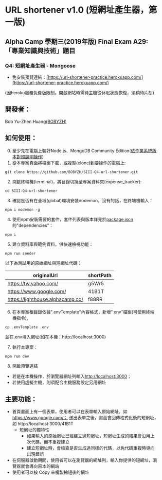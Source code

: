 # URL shortener v1.0 (短網址產生器，第一版)

## Alpha Camp 學期三(2019年版) Final Exam A29: 「專業知識與技術」題目
### Q4: 短網址產生器 - Mongoose
- 免安裝預覽連結：[https://url-shortener-practice.herokuapp.com/](https://url-shortener-practice.herokuapp.com/)

(因heroku服務免費版限制，開啟網站時需待主機從休眠狀態恢復，須稍待片刻)

## 開發者：
Bob Yu-Zhen Huang[(BOBYZH)](https://github.com/BOBYZH)

## 如何使用：
0. 至少先在電腦上裝好Node.js、MongoDB Community Edition([依作業系統版本對照說明操作](https://docs.mongodb.com/manual/administration/install-community/))
1. 從本專案頁面將檔案下載，或複製(clone)到要操作的電腦上:
```
git clone https://github.com/BOBYZH/SIII-Q4-url-shortener.git
```
2. 開啟終端機(terminal)，將目錄切換至專案資料夾(expense_tracker):
```
cd SIII-Q4-url-shortener
```
3. 確認是否有在全域(global)環境安裝nodemon，沒有的話，在終端機輸入：
```
npm i nodemon -g
```
4. 使用npm安裝需要的套件，套件列表與版本詳見於[package.json](https://github.com/BOBYZH/SIII-Q4-url-shortener/blob/master/package.json)的"dependencies"：
```
npm i 
```
5. 建立資料庫與範例資料，供快速檢視功能：
```
npm run seeder
```
以下為測試用的原始網址與短網址代碼：

| originalUrl                      | shortPath |
| ---------------------------------| ----------|
| https://tw.yahoo.com/            | g5Wr5     |
| https://www.google.com/          | 41B1T     |
| https://lighthouse.alphacamp.co/ | f88RR     |
6. 在本專案根目錄依據".envTemplate"內容格式，新增".env"檔案(可使用終端機指令)，
```
cp .envTemplate .env
```
並在.env填入網址(如在本機：http://localhost:3000)

7. 執行本專案：
```
npm run dev
```
8. 開啟預覽連結
- 若是在本機操作，於瀏覽器網址列輸入[http://localhost:3000](http://localhost:3000)；
- 若使用虛擬主機，則須配合主機服務設定另用網址

## 主要功能：
- 首頁畫面上有一個表單，使用者可以在表單輸入原始網址，如 https://www.google.com/；
送出表單之後，畫面會回傳格式化後的短網址，如 http://localhost:3000/41B1T
  - 短網址的獨特性
    - 如果輸入的原始網址已經建立過短網址，短網址生成的結果會沿用上次代碼，而不重複建立
    - 建立短網址時，會檢查是否生成過同樣的代碼，以免代碼重複時導向出現錯誤
- 在伺服器啟動期間，使用者可以在瀏覽器的網址列，輸入你提供的短網址，瀏覽器就會導向原本的網站
- 使用者可以按 Copy 來複製縮短後的網址
